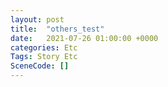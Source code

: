 ```yaml
---
layout: post
title:  "others_test"
date:   2021-07-26 01:00:00 +0000
categories: Etc
Tags: Story Etc
SceneCode: []
---
```

